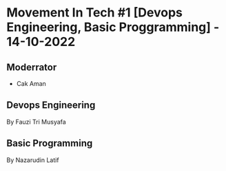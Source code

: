 # Movement In Tech #1 [Devops Engineering, Basic Proggramming] -  14-10-2022

## Moderrator
- Cak Aman

## Devops Engineering
By Fauzi Tri Musyafa



## Basic Programming
By Nazarudin Latif
